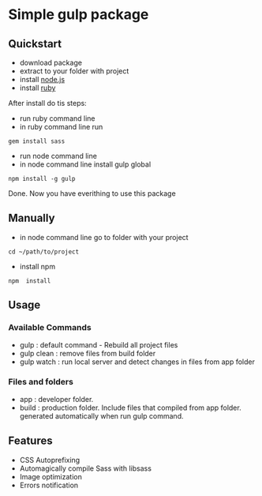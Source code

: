 # Simple gulp package

## Quickstart

- download package
- extract to your folder with project
- install [node.js](https://nodejs.org/en/)
- install [ruby](http://railsinstaller.org/en)

After install do tis steps:

- run ruby command line
- in ruby command line run
```
gem install sass
```
- run node command line
- in node command line install gulp global
```
npm install -g gulp
```
Done. Now you have everithing to use this package

## Manually

- in node command line go to folder with your project
```
cd ~/path/to/project
```
- install npm
```
npm  install
```

## Usage

### Available Commands

- gulp : default command - Rebuild all project files
- gulp clean : remove files from build folder
- gulp watch : run local server and detect changes in files from app folder

### Files and folders

- app : developer folder.
- build : production folder. Include files that compiled from app folder. generated automatically when run gulp command.


## Features
- CSS Autoprefixing
- Automagically compile Sass with libsass
- Image optimization
- Errors notification
